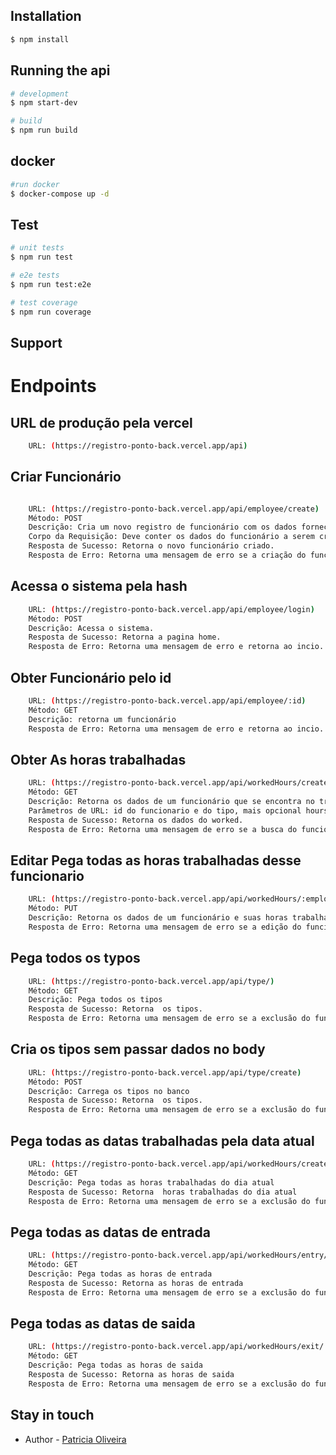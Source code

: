 ## Installation

```bash
$ npm install
```

## Running the api

```bash
# development
$ npm start-dev

# build
$ npm run build
```
## docker

```bash
#run docker
$ docker-compose up -d
```
## Test

```bash
# unit tests
$ npm run test

# e2e tests
$ npm run test:e2e

# test coverage
$ npm run coverage
```

## Support

# Endpoints
## URL de produção pela vercel
```bash
    URL: (https://registro-ponto-back.vercel.app/api)
```
##  Criar Funcionário
```bash

    URL: (https://registro-ponto-back.vercel.app/api/employee/create)
    Método: POST
    Descrição: Cria um novo registro de funcionário com os dados fornecidos.
    Corpo da Requisição: Deve conter os dados do funcionário a serem criados.
    Resposta de Sucesso: Retorna o novo funcionário criado.
    Resposta de Erro: Retorna uma mensagem de erro se a criação do funcionário falhar.
```
##  Acessa o sistema pela hash
```bash
    URL: (https://registro-ponto-back.vercel.app/api/employee/login)
    Método: POST
    Descrição: Acessa o sistema.
    Resposta de Sucesso: Retorna a pagina home.
    Resposta de Erro: Retorna uma mensagem de erro e retorna ao incio.
```
##  Obter Funcionário pelo id
```bash
    URL: (https://registro-ponto-back.vercel.app/api/employee/:id)
    Método: GET
    Descrição: retorna um funcionário
    Resposta de Erro: Retorna uma mensagem de erro e retorna ao incio.
```
##  Obter As horas trabalhadas
```bash
    URL: (https://registro-ponto-back.vercel.app/api/workedHours/create)
    Método: GET
    Descrição: Retorna os dados de um funcionário que se encontra no trabalho ou saindo dele.
    Parâmetros de URL: id do funcionario e do tipo, mais opcional hours_worked.
    Resposta de Sucesso: Retorna os dados do worked.
    Resposta de Erro: Retorna uma mensagem de erro se a busca do funcionário falhar.
```
## Editar Pega todas as horas trabalhadas desse funcionario
```bash
    URL: (https://registro-ponto-back.vercel.app/api/workedHours/:employee_id)
    Método: PUT
    Descrição: Retorna os dados de um funcionário e suas horas trabalhadas.
    Resposta de Erro: Retorna uma mensagem de erro se a edição do funcionário falhar.
```
## Pega todos os typos
```bash
    URL: (https://registro-ponto-back.vercel.app/api/type/)
    Método: GET
    Descrição: Pega todos os tipos
    Resposta de Sucesso: Retorna  os tipos.
    Resposta de Erro: Retorna uma mensagem de erro se a exclusão do funcionário falhar.
```
## Cria os tipos sem passar dados no body
```bash
    URL: (https://registro-ponto-back.vercel.app/api/type/create)
    Método: POST
    Descrição: Carrega os tipos no banco
    Resposta de Sucesso: Retorna  os tipos.
    Resposta de Erro: Retorna uma mensagem de erro se a exclusão do funcionário falhar.
```
## Pega todas as datas trabalhadas pela data atual
```bash
    URL: (https://registro-ponto-back.vercel.app/api/workedHours/created/:employee_id)
    Método: GET
    Descrição: Pega todas as horas trabalhadas do dia atual
    Resposta de Sucesso: Retorna  horas trabalhadas do dia atual
    Resposta de Erro: Retorna uma mensagem de erro se a exclusão do funcionário falhar.
```
## Pega todas as datas de entrada
```bash
    URL: (https://registro-ponto-back.vercel.app/api/workedHours/entry/:employee_id)
    Método: GET
    Descrição: Pega todas as horas de entrada
    Resposta de Sucesso: Retorna as horas de entrada
    Resposta de Erro: Retorna uma mensagem de erro se a exclusão do funcionário falhar.
```

## Pega todas as datas de saida
```bash
    URL: (https://registro-ponto-back.vercel.app/api/workedHours/exit/:employee_id)
    Método: GET
    Descrição: Pega todas as horas de saida
    Resposta de Sucesso: Retorna as horas de saida
    Resposta de Erro: Retorna uma mensagem de erro se a exclusão do funcionário falhar.
```
## Stay in touch

- Author - [Patricia Oliveira](https://www.linkedin.com/in/patricia-silva-oliveira-/)

